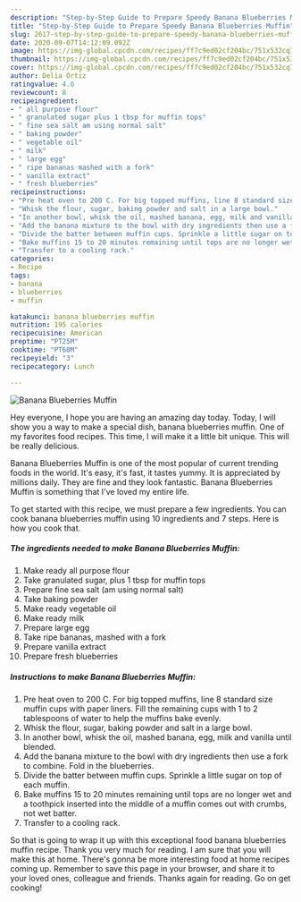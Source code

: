 ```yaml
---
description: "Step-by-Step Guide to Prepare Speedy Banana Blueberries Muffin"
title: "Step-by-Step Guide to Prepare Speedy Banana Blueberries Muffin"
slug: 2617-step-by-step-guide-to-prepare-speedy-banana-blueberries-muffin
date: 2020-09-07T14:12:09.092Z
image: https://img-global.cpcdn.com/recipes/ff7c9ed02cf204bc/751x532cq70/banana-blueberries-muffin-recipe-main-photo.jpg
thumbnail: https://img-global.cpcdn.com/recipes/ff7c9ed02cf204bc/751x532cq70/banana-blueberries-muffin-recipe-main-photo.jpg
cover: https://img-global.cpcdn.com/recipes/ff7c9ed02cf204bc/751x532cq70/banana-blueberries-muffin-recipe-main-photo.jpg
author: Delia Ortiz
ratingvalue: 4.6
reviewcount: 8
recipeingredient:
- " all purpose flour"
- " granulated sugar plus 1 tbsp for muffin tops"
- " fine sea salt am using normal salt"
- " baking powder"
- " vegetable oil"
- " milk"
- " large egg"
- " ripe bananas mashed with a fork"
- " vanilla extract"
- " fresh blueberries"
recipeinstructions:
- "Pre heat oven to 200 C. For big topped muffins, line 8 standard size muffin cups with paper liners. Fill the remaining cups with 1 to 2 tablespoons of water to help the muffins bake evenly."
- "Whisk the flour, sugar, baking powder and salt in a large bowl."
- "In another bowl, whisk the oil, mashed banana, egg, milk and vanilla until blended."
- "Add the banana mixture to the bowl with dry ingredients then use a fork to combine. Fold in the blueberries."
- "Divide the batter between muffin cups. Sprinkle a little sugar on top of each muffin."
- "Bake muffins 15 to 20 minutes remaining until tops are no longer wet and a toothpick inserted into the middle of a muffin comes out with crumbs, not wet batter."
- "Transfer to a cooling rack."
categories:
- Recipe
tags:
- banana
- blueberries
- muffin

katakunci: banana blueberries muffin 
nutrition: 195 calories
recipecuisine: American
preptime: "PT25M"
cooktime: "PT60M"
recipeyield: "3"
recipecategory: Lunch

---
```



![Banana Blueberries Muffin](https://img-global.cpcdn.com/recipes/ff7c9ed02cf204bc/751x532cq70/banana-blueberries-muffin-recipe-main-photo.jpg)

Hey everyone, I hope you are having an amazing day today. Today, I will show you a way to make a special dish, banana blueberries muffin. One of my favorites food recipes. This time, I will make it a little bit unique. This will be really delicious.

Banana Blueberries Muffin is one of the most popular of current trending foods in the world. It's easy, it's fast, it tastes yummy. It is appreciated by millions daily. They are fine and they look fantastic. Banana Blueberries Muffin is something that I've loved my entire life.




To get started with this recipe, we must prepare a few ingredients. You can cook banana blueberries muffin using 10 ingredients and 7 steps. Here is how you cook that.

<!--inarticleads1-->

##### The ingredients needed to make Banana Blueberries Muffin:

1. Make ready  all purpose flour
1. Take  granulated sugar, plus 1 tbsp for muffin tops
1. Prepare  fine sea salt (am using normal salt)
1. Take  baking powder
1. Make ready  vegetable oil
1. Make ready  milk
1. Prepare  large egg
1. Take  ripe bananas, mashed with a fork
1. Prepare  vanilla extract
1. Prepare  fresh blueberries




<!--inarticleads2-->

##### Instructions to make Banana Blueberries Muffin:

1. Pre heat oven to 200 C. For big topped muffins, line 8 standard size muffin cups with paper liners. Fill the remaining cups with 1 to 2 tablespoons of water to help the muffins bake evenly.
1. Whisk the flour, sugar, baking powder and salt in a large bowl.
1. In another bowl, whisk the oil, mashed banana, egg, milk and vanilla until blended.
1. Add the banana mixture to the bowl with dry ingredients then use a fork to combine. Fold in the blueberries.
1. Divide the batter between muffin cups. Sprinkle a little sugar on top of each muffin.
1. Bake muffins 15 to 20 minutes remaining until tops are no longer wet and a toothpick inserted into the middle of a muffin comes out with crumbs, not wet batter.
1. Transfer to a cooling rack.




So that is going to wrap it up with this exceptional food banana blueberries muffin recipe. Thank you very much for reading. I am sure that you will make this at home. There's gonna be more interesting food at home recipes coming up. Remember to save this page in your browser, and share it to your loved ones, colleague and friends. Thanks again for reading. Go on get cooking!
